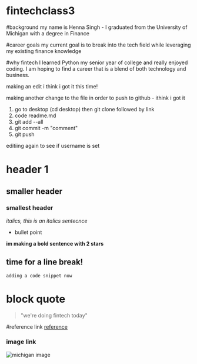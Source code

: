 # fintechclass3
#background
my name is Henna Singh - I graduated from the University of Michigan with a degree in Finance

#career goals
my current goal is to break into the tech field while leveraging my existing finance knowledge

#why fintech
I learned Python my senior year of college and really enjoyed coding. I am hoping to find a career that is a blend of both technology and business.

making an edit
i think i got it this time!

making another change to the file in order to push to github - ithink i got it
1. go to desktop (cd desktop) then git clone followed by link
2. code readme.md
3. git add --all
3. git commit -m "comment"
4. git push

editiing again to see if username is set
 
# header 1
## smaller header
### smallest header

*italics, this is an italics sentecnce*

* bullet point

**im making a bold sentence with 2 stars**

time for a line break!
---

`adding a code snippet now`

# block quote
> "we're doing fintech today"

#reference link
[reference](singh,2013)

### image link
![michigan image](https://news.umich.edu/wp-content/uploads/mc-image-cache/2020/07/u-m-state-of-michigan-surveying-coronavirus-survivors-to-inform-future-response-to-pandemic-michigan.jpg)